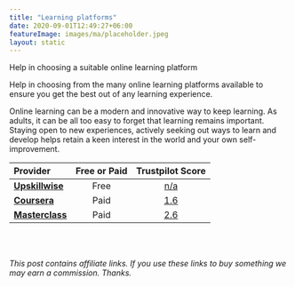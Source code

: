 ```yaml
---
title: "Learning platforms"
date: 2020-09-01T12:49:27+06:00
featureImage: images/ma/placeholder.jpeg
layout: static
---
```


Help in choosing a suitable online learning platform

Help in choosing from the many online learning platforms available to ensure you get the best out of any learning experience.

Online learning can be a modern and innovative way to keep learning. As adults, it can be all too easy to forget that learning remains important. Staying open to new experiences, actively seeking out ways to learn and develop helps retain a keen interest in the world and your own self-improvement.

| Provider      | Free or Paid  |  Trustpilot Score  |
| :-----------          | :--------------:      |  :--------------:         |
| [**Upskillwise**](https://upskillwise.com/online-learning-platforms/) | Free | [n/a](n/a) | 
| [**Coursera**](https://www.coursera.org/) | Paid | [1.6](https://uk.trustpilot.com/review/coursera.org) | 
| [**Masterclass**](https://www.masterclass.com/) | Paid | [2.6](https://www.trustpilot.com/review/masterclass.com) | 
  

<br/><br/>

*This post contains affiliate links. If you use these links to buy something we may
earn a commission. Thanks.*






